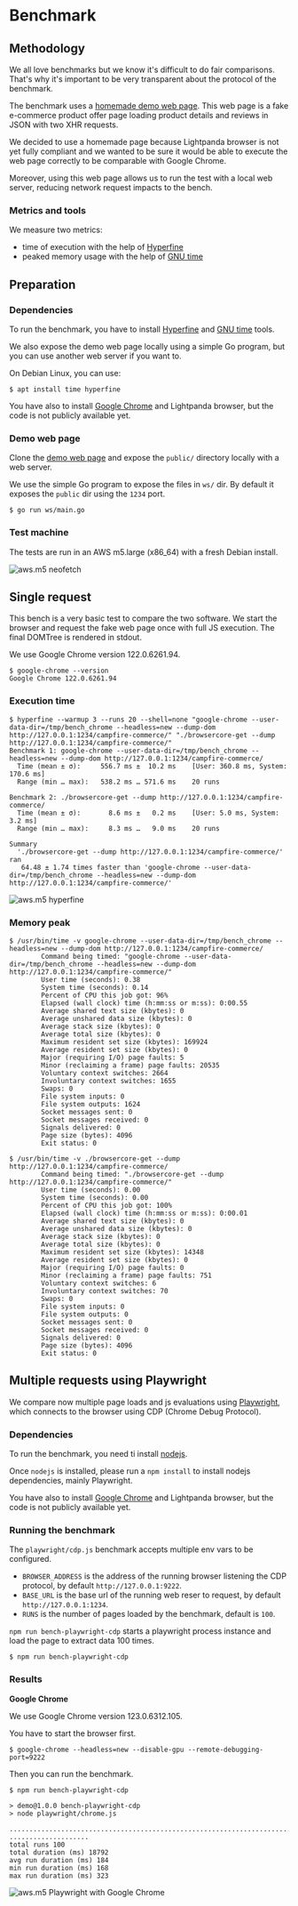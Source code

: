 # Benchmark

## Methodology

We all love benchmarks but we know it's difficult to do fair comparisons.
That's why it's important to be very transparent about the protocol of the benchmark.

The benchmark uses a [homemade demo web page](https://github.com/lightpanda-io/demo).
This web page is a fake e-commerce product offer page loading product details
and reviews in JSON with two XHR requests.

We decided to use a homemade page because Lightpanda browser is not yet fully
compliant and we wanted to be sure it would be able to execute the web page
correctly to be comparable with Google Chrome.

Moreover, using this web page allows us to run the test with a local web server,
reducing network request impacts to the bench.

### Metrics and tools

We measure two metrics:
* time of execution with the help of [Hyperfine](https://github.com/sharkdp/hyperfine)
* peaked memory usage with the help of [GNU time](https://www.gnu.org/software/time/)

## Preparation

### Dependencies

To run the benchmark, you have to install
[Hyperfine](https://github.com/sharkdp/hyperfine) and [GNU
time](https://www.gnu.org/software/time/) tools.

We also expose the demo web page locally using a simple Go program, but you
can use another web server if you want to.

On Debian Linux, you can use:
```console
$ apt install time hyperfine
```

You have also to install [Google Chrome](https://www.google.com/chrome/) and
Lightpanda browser, but the code is not publicly available yet.

### Demo web page

Clone the [demo web page](https://github.com/lightpanda-io/demo) and expose the
`public/` directory locally with a web server.

We use the simple Go program to expose the files in `ws/` dir.
By default it exposes the `public` dir using the `1234` port.

```console
$ go run ws/main.go
```

### Test machine

The tests are run in an AWS m5.large (x86_64) with a fresh Debian install.

![aws.m5 neofetch](./img/aws_m5_neofetch.png)

## Single request

This bench is a very basic test to compare the two software.
We start the browser and request the fake web page once with full JS execution. The final DOMTree is
rendered in stdout.

We use Google Chrome version 122.0.6261.94.

```console
$ google-chrome --version
Google Chrome 122.0.6261.94
```

### Execution time

```console
$ hyperfine --warmup 3 --runs 20 --shell=none "google-chrome --user-data-dir=/tmp/bench_chrome --headless=new --dump-dom http://127.0.0.1:1234/campfire-commerce/" "./browsercore-get --dump http://127.0.0.1:1234/campfire-commerce/"
Benchmark 1: google-chrome --user-data-dir=/tmp/bench_chrome --headless=new --dump-dom http://127.0.0.1:1234/campfire-commerce/
  Time (mean ± σ):     556.7 ms ±  10.2 ms    [User: 360.8 ms, System: 170.6 ms]
  Range (min … max):   538.2 ms … 571.6 ms    20 runs

Benchmark 2: ./browsercore-get --dump http://127.0.0.1:1234/campfire-commerce/
  Time (mean ± σ):       8.6 ms ±   0.2 ms    [User: 5.0 ms, System: 3.2 ms]
  Range (min … max):     8.3 ms …   9.0 ms    20 runs

Summary
  './browsercore-get --dump http://127.0.0.1:1234/campfire-commerce/' ran
   64.48 ± 1.74 times faster than 'google-chrome --user-data-dir=/tmp/bench_chrome --headless=new --dump-dom http://127.0.0.1:1234/campfire-commerce/'
```

![aws.m5 hyperfine](./img/aws_m5_hyperfine.png)

### Memory peak

```console
$ /usr/bin/time -v google-chrome --user-data-dir=/tmp/bench_chrome --headless=new --dump-dom http://127.0.0.1:1234/campfire-commerce/
        Command being timed: "google-chrome --user-data-dir=/tmp/bench_chrome --headless=new --dump-dom http://127.0.0.1:1234/campfire-commerce/"
        User time (seconds): 0.38
        System time (seconds): 0.14
        Percent of CPU this job got: 96%
        Elapsed (wall clock) time (h:mm:ss or m:ss): 0:00.55
        Average shared text size (kbytes): 0
        Average unshared data size (kbytes): 0
        Average stack size (kbytes): 0
        Average total size (kbytes): 0
        Maximum resident set size (kbytes): 169924
        Average resident set size (kbytes): 0
        Major (requiring I/O) page faults: 5
        Minor (reclaiming a frame) page faults: 20535
        Voluntary context switches: 2664
        Involuntary context switches: 1655
        Swaps: 0
        File system inputs: 0
        File system outputs: 1624
        Socket messages sent: 0
        Socket messages received: 0
        Signals delivered: 0
        Page size (bytes): 4096
        Exit status: 0
```

```console
$ /usr/bin/time -v ./browsercore-get --dump http://127.0.0.1:1234/campfire-commerce/
        Command being timed: "./browsercore-get --dump http://127.0.0.1:1234/campfire-commerce/"
        User time (seconds): 0.00
        System time (seconds): 0.00
        Percent of CPU this job got: 100%
        Elapsed (wall clock) time (h:mm:ss or m:ss): 0:00.01
        Average shared text size (kbytes): 0
        Average unshared data size (kbytes): 0
        Average stack size (kbytes): 0
        Average total size (kbytes): 0
        Maximum resident set size (kbytes): 14348
        Average resident set size (kbytes): 0
        Major (requiring I/O) page faults: 0
        Minor (reclaiming a frame) page faults: 751
        Voluntary context switches: 6
        Involuntary context switches: 70
        Swaps: 0
        File system inputs: 0
        File system outputs: 0
        Socket messages sent: 0
        Socket messages received: 0
        Signals delivered: 0
        Page size (bytes): 4096
        Exit status: 0
```

## Multiple requests using Playwright

We compare now multiple page loads and js evaluations using
[Playwright](https://playwright.dev), which connects to the browser using CDP (Chrome Debug Protocol).

### Dependencies

To run the benchmark, you need ti install [nodejs](https://nodejs.org/en/download).

Once `nodejs` is installed, please run a `npm install` to install nodejs
dependencies, mainly Playwright.

You have also to install [Google Chrome](https://www.google.com/chrome/) and
Lightpanda browser, but the code is not publicly available yet.

### Running the benchmark

The `playwright/cdp.js` benchmark accepts multiple env vars to be configured.
* `BROWSER_ADDRESS` is the address of the running browser listening the CDP protocol, by default `http://127.0.0.1:9222`.
* `BASE_URL` is the base url of the running web reser to request, by default `http://127.0.0.1:1234`.
* `RUNS` is the number of pages loaded by the benchmark, default is `100`.

`npm run bench-playwright-cdp` starts a playwright process
instance and load the page to extract data 100 times.

```console
$ npm run bench-playwright-cdp
```

### Results

**Google Chrome**

We use Google Chrome version 123.0.6312.105.

You have to start the browser first.
```console
$ google-chrome --headless=new --disable-gpu --remote-debugging-port=9222
```

Then you can run the benchmark.
```console
$ npm run bench-playwright-cdp

> demo@1.0.0 bench-playwright-cdp
> node playwright/chrome.js

................................................................................
....................
total runs 100
total duration (ms) 18792
avg run duration (ms) 184
min run duration (ms) 168
max run duration (ms) 323
```

![aws.m5 Playwright with Google Chrome](./img/aws_m5_playwright_chrome.png)
